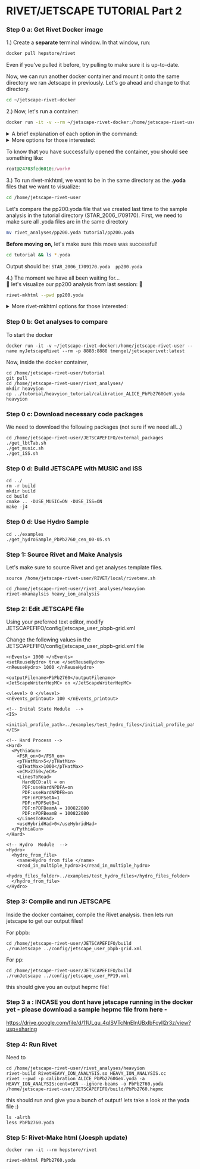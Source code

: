 # RIVET/JETSCAPE TUTORIAL Part 2

### Step 0 a: Get Rivet Docker image

1.) Create a **separate** terminal window. In that window, run:
```bash
docker pull hepstore/rivet
```
Even if you've pulled it before, try pulling to make sure it is up-to-date.

Now, we can run another docker container and mount it onto the same directory we ran Jetscape in previously. Let's go ahead and change to that directory.
```bash
cd ~/jetscape-rivet-docker
```
2.) Now, let's run a container:
```bash
docker run -it -v --rm ~/jetscape-rivet-docker:/home/jetscape-rivet-user --name myRivet hepstore/rivet
```
<details>
<summary>A brief explanation of each option in the command:</summary>
 
* -it creates an interactive terminal for the container
* -v "mounts" your container onto a directory on your local computer. This will save you from having to copy files back and forth between your local computer and your container.
* --rm Will remove the container when you exit your container. This is not a big deal though since your progress will be saved through your mounted directory.
* --name names your container. If you don't give your container a name, docker will give it a random and perhaps fun name :). You can check out the names of all of your containers by using the ```docker container ls``` command
* The last argument is the docker image: ```hepstore/rivet```! <br>
For more, run
```bash
docker run --help
```
There are a lot more!

</details>

<details>
<summary>More options for those interested:</summary>
 
* -p XXXX:XXXX where X = a digit. This will use a specified port to run the container. **WARNING**: Since we already ran -p 8888:8888 for the jetscaperivet container, you will get an error if you try running another container on that port.

</details>

To know that you have successfully opened the container, you should see something like:
```ruby
root@24703fed6010:/work#
```
3.) To run rivet-mkhtml, we want to be in the same directory as the **.yoda** files that we want to visualize:
```bash
cd /home/jetscape-rivet-user
```
Let's compare the pp200.yoda file that we created last time to the sample analysis in the tutorial directory (STAR_2006_I709170). First, we need to make sure all .yoda files are in the same directory
```bash
mv rivet_analyses/pp200.yoda tutorial/pp200.yoda
```
**Before moving on,** let's make sure this move was successful!
```bash
cd tutorial && ls *.yoda
```
Output should be: ```STAR_2006_I709170.yoda  pp200.yoda```
 
 4.) The moment we have all been waiting for... <br>
 :tada: let's visualize our pp200 analysis from last session: :tada:
 ```bash
 rivet-mkhtml --pwd pp200.yoda
 ```
 <details>
<summary>More rivet-mkhtml options for those interested:</summary>
  
* -errs plots error bars from your monte carlo data
* -o specifies output folder <br>
For more, run 
```bash
rivet-mkhtml -h
```

</details>



### Step 0 b: Get analyses to compare
To start the docker
```
docker run -it -v ~/jetscape-rivet-docker:/home/jetscape-rivet-user --name myJetscapeRivet --rm -p 8888:8888 tmengel/jetscaperivet:latest
```

Now, inside the docker container,
```
cd /home/jetscape-rivet-user/tutorial
git pull
cd /home/jetscape-rivet-user/rivet_analyses/
mkdir heavyion
cp ../tutorial/heavyion_tutorial/calibration_ALICE_PbPb2760GeV.yoda heavyion
```

### Step 0 c: Download necessary code packages

We need to download the following packages (not sure if we need all...)
```
cd /home/jetscape-rivet-user/JETSCAPEFIFO/external_packages
./get_lbtTab.sh
./get_music.sh
./get_iSS.sh
```
### Step 0 d: Build JETSCAPE with MUSIC and iSS

```
cd ../
rm -r build
mkdir build
cd build
cmake .. -DUSE_MUSIC=ON -DUSE_ISS=ON
make -j4
```

### Step 0 d: Use Hydro Sample

```
cd ../examples
./get_hydroSample_PbPb2760_cen_00-05.sh
```

### Step 1: Source Rivet and Make Analysis
Let's make sure to source Rivet and get analyses template files.
```
source /home/jetscape-rivet-user/RIVET/local/rivetenv.sh

cd /home/jetscape-rivet-user/rivet_analyses/heavyion
rivet-mkanaylsis heavy_ion_analysis
```

### Step 2: Edit JETSCAPE file

Using your preferred text editor, modify JETSCAPEFIFO/config/jetscape_user_pbpb-grid.xml

Change the following values in the JETSCAPEFIFO/config/jetscape_user_pbpb-grid.xml file
```
<nEvents> 1000 </nEvents>
<setReuseHydro> true </setReuseHydro>
<nReuseHydro> 1000 </nReuseHydro>

<outputFilename>PbPb2760</outputFilename>
<JetScapeWriterHepMC> on </JetScapeWriterHepMC>

<vlevel> 0 </vlevel>
<nEvents_printout> 100 </nEvents_printout>
```
```
<!-- Inital State Module  -->
<IS>
   <initial_profile_path>../examples/test_hydro_files</initial_profile_path>
</IS>
```

```
<!-- Hard Process -->
<Hard>
  <PythiaGun>
    <FSR_on>0</FSR_on>
    <pTHatMin>5</pTHatMin>
    <pTHatMax>1000</pTHatMax>
    <eCM>2760</eCM>
    <LinesToRead>
      HardQCD:all = on
      PDF:useHardNPDFA=on
      PDF:useHardNPDFB=on
      PDF:nPDFSetA=1
      PDF:nPDFSetB=1
      PDF:nPDFBeamA = 100822080
      PDF:nPDFBeamB = 100822080
    </LinesToRead>
    <useHybridHad>0</useHybridHad>
  </PythiaGun>
</Hard>
```

```
<!-- Hydro  Module  -->
<Hydro>
  <hydro_from_file>
    <name>Hydro from file </name>
    <read_in_multiple_hydro>1</read_in_multiple_hydro>
    <hydro_files_folder>../examples/test_hydro_files</hydro_files_folder>
  </hydro_from_file>
</Hydro>
```

### Step 3: Compile and run JETSCAPE
Inside the docker container, compile the Rivet analysis. then lets run jetscape to get our output files!

For pbpb:
```
cd /home/jetscape-rivet-user/JETSCAPEFIFO/build
./runJetscape ../config/jetscape_user_pbpb-grid.xml
```
For pp:
```
cd /home/jetscape-rivet-user/JETSCAPEFIFO/build
./runJetscape ../config/jetscape_user_PP19.xml
```

this should give you an output hepmc file!

### Step 3 a : INCASE you dont have jetscape running in the docker yet - please download a sample hepmc file from here -
https://drive.google.com/file/d/11ULqu_4qISVTcNnEInUBxIbFcyll2r3z/view?usp=sharing

### Step 4: Run Rivet
Need to
```
cd /home/jetscape-rivet-user/rivet_analyses/heavyion
rivet-build RivetHEAVY_ION_ANALYSIS.so HEAVY_ION_ANALYSIS.cc
rivet --pwd -p calibration_ALICE_PbPb2760GeV.yoda -a HEAVY_ION_ANALYSIS:cent=GEN --ignore-beams -o PbPb2760.yoda /home/jetscape-rivet-user/JETSCAPEFIFO/build/PbPb2760.hepmc
```
this should run and give you a bunch of output! lets take a look at the yoda file :)

```
ls -alrth
less PbPb2760.yoda
```

### Step 5: Rivet-Make html (Joesph update)


```
docker run -it --rm hepstore/rivet

```

```
rivet-mkhtml PbPb2760.yoda

```

